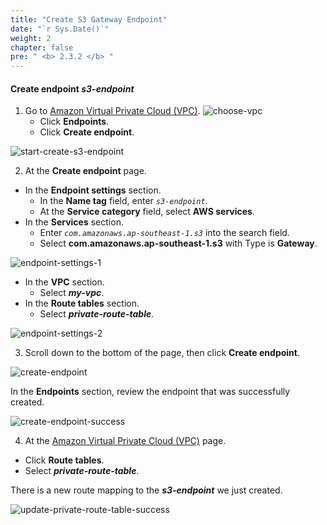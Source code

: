 ```yaml
---
title: "Create S3 Gateway Endpoint"
date: "`r Sys.Date()`"
weight: 2
chapter: false
pre: " <b> 2.3.2 </b> "
---
```


#### Create endpoint **_s3-endpoint_**

1. Go to [Amazon Virtual Private Cloud (VPC)](https://aws.amazon.com/vpc/).
   ![choose-vpc](/images/create-vpc/vpc/open-vpc.png)
   - Click **Endpoints**.
   - Click **Create endpoint**.

![start-create-s3-endpoint](/images/create-s3/start-create-s3-endpoint.png)

2. At the **Create endpoint** page.

- In the **Endpoint settings** section.
  - In the **Name tag** field, enter _`s3-endpoint`_.
  - At the **Service category** field, select **AWS services**.
- In the **Services** section.
  - Enter _`com.amazonaws.ap-southeast-1.s3`_ into the search field.
  - Select **com.amazonaws.ap-southeast-1.s3** with Type is **Gateway**.

![endpoint-settings-1](/images/create-s3/endpoint-settings-1.png)

- In the **VPC** section.
  - Select **_my-vpc_**.
- In the **Route tables** section.
  - Select **_private-route-table_**.

![endpoint-settings-2](/images/create-s3/endpoint-settings-2.png)

3. Scroll down to the bottom of the page, then click **Create endpoint**.

![create-endpoint](/images/create-s3/create-endpoint.png)

In the **Endpoints** section, review the endpoint that was successfully created.

![create-endpoint-success](/images/create-s3/create-endpoint-success.png)

4. At the [Amazon Virtual Private Cloud (VPC)](https://aws.amazon.com/vpc/) page.

- Click **Route tables**.
- Select **_private-route-table_**.

There is a new route mapping to the **_s3-endpoint_** we just created.

![update-private-route-table-success](/images/create-s3/update-private-route-table-success.png)
